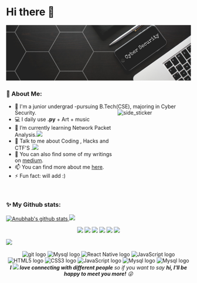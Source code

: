 # Hi there 👋
<img src="https://raw.githubusercontent.com/steamblade/steamblade/master/Margarita Perez.png" alt="Banner about Arturs Smirnovs">
<br>

### 🤵 About Me:

- 🏦 I'm a junior undergrad -pursuing B.Tech(CSE), majoring in Cyber Security.<img align="right" width=200px height=200px alt="side_sticker" src="https://media.giphy.com/media/TEnXkcsHrP4YedChhA/giphy.gif" />
- 💻 I daily use **.py** + Art + music
- 🌱 I’m currently learning Network Packet Analysis.<img src="https://media.giphy.com/media/fYSnHlufseco8Fh93Z/giphy.gif" width="20">
- 💬 Talk to me about Coding , Hacks and CTF'S    .<img src="https://media.giphy.com/media/WUlplcMpOCEmTGBtBW/giphy.gif" width="20">
- 📝 You can also find some of my writings on [medium](https://medium.com/@perlasainikhil/).
- 📫 You can find more about me [here](https://www.linkedin.com/public-profile/settings?lipi=urn%3Ali%3Apage%3Ad_flagship3_profile_self_edit_contact-info%3BPC%2FkpQz5TECP7dQbiSRk5Q%3D%3D).
- ⚡ Fun fact: will add :)
<br>

### ✨ My Github stats:

<a href="https://github.com/steamblade">
 <img align="center" src="https://github-readme-stats.vercel.app/api?username=steamblade&show_icons=true&theme=dark&line_height=27&title_color=2EDDD5&bg_color=000000&hide_border=1" alt="Anubhab's github stats"/>
</a>
 <img src="https://github-readme-streak-stats.herokuapp.com?user=steamblade&theme=great-gatsby&hide_border=true&sideNums=2EDDD5&background=000000&ring=1CC6DD&border=DD2727&currStreakNum=2ACBDD"/><br>
 
 <p align="center">
<img src="https://img.shields.io/badge/Wire Shark-brown"> 
 <img src="https://img.shields.io/badge/Cryptography-green"> 
 <img src="https://img.shields.io/badge/Deep Learning-red"> 
 <img src="https://img.shields.io/badge/Computer Vision-magenta"> 
 <img src="https://img.shields.io/badge/Natural Language Processing-yellow"> 
 <img src="https://img.shields.io/badge/Cyber Security-blue"> 
</p>
<img src="https://user-images.githubusercontent.com/73097560/115834477-dbab4500-a447-11eb-908a-139a6edaec5c.gif">
<p align="center">
 <img src="https://img.shields.io/badge/git-282C34?logo=git&logoColor=F05032" alt="git logo" title="git" height="25" />
 <img src="https://img.shields.io/badge/Java-282C34?logo=Java&logoColor=FFFFFF" alt="Mysql logo" title="Mysql" height="25" />
 <img src="https://img.shields.io/badge/React Native-282C34?logo=react&logoColor=61DAFB" alt="React Native logo" title="React Native" height="25" /> 
 <img src="https://img.shields.io/badge/JavaScript-282C34?logo=javascript&logoColor=F7DF1E" alt="JavaScript logo" title="JavaScript" height="25" /> 
 <img src="https://img.shields.io/badge/HTML5-282C34?logo=html5&logoColor=E34F26" alt="HTML5 logo" title="HTML5" height="25" />
 <img src="https://img.shields.io/badge/CSS3-282C34?logo=css3&logoColor=1572B6" alt="CSS3 logo" title="CSS3" height="25" /> 
 <img src="https://img.shields.io/badge/Python-282C34?logo=python&logoColor=FFFFFF" alt="JavaScript logo" title="python" height="25" />
 <img src="https://img.shields.io/badge/C++-282C34?logo=c++&logoColor=FFFFFF" alt="Mysql logo" title="Mysql" height="25" />
 <img src="https://img.shields.io/badge/Mysql-282C34?logo=mysql&logoColor=FFFFFF" alt="Mysql logo" title="Mysql" height="25" />
 <br>
<em><b>I <img src="https://media.giphy.com/media/mGcNjsfWAjY5AEZNw6/giphy.gif" width="50"> love connecting with different people</b> so if you want to say <b>hi, I'll be happy to meet you more!</b> 😜</em>
</p>

